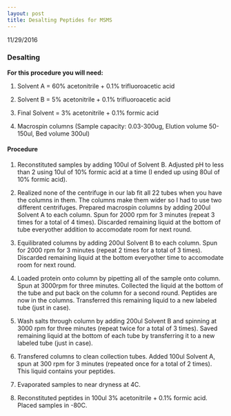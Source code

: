 ```yaml
---
layout: post
title: Desalting Peptides for MSMS
---
```


11/29/2016

### Desalting

__For this procedure you will need:__

1) Solvent A = 60% acetonitrile + 0.1% trifluoroacetic acid

2) Solvent B = 5% acetonitrile + 0.1% trifluoroacetic acid

3) Final Solvent = 3% acetonitrile + 0.1% formic acid

4) Macrospin columns (Sample capacity: 0.03-300ug, Elution volume 50-150ul, Bed volume 300ul)

#### Procedure

1) Reconstituted samples by adding 100ul of Solvent B. Adjusted pH to less than 2 using 10ul of 10% formic acid at a time (I ended up using 80ul of 10% formic acid).

2) Realized none of the centrifuge in our lab fit all 22 tubes when you have the columns in them. The columns make them wider so I had to use two different centrifuges. Prepared macrospin columns by adding 200ul Solvent A to each column. Spun for 2000 rpm for 3 minutes (repeat 3 times for a total of 4 times). Discarded remaining liquid at the bottom of tube everyother addition to accomodate room for next round.

3) Equilibrated columns by adding 200ul Solvent B to each column. Spun for 2000 rpm for 3 minutes (repeat 2 times for a total of 3 times). Discarded remaining liquid at the bottom everyother time to accomodate room for next round.

4) Loaded protein onto column by pipetting all of the sample onto column. Spun at 3000rpm for three minutes. Collected the liquid at the bottom of the tube and put back on the column for a second round. Peptides are now in the columns. Transferred this remaining liquid to a new labeled tube (just in case).

5) Wash salts through column by adding 200ul Solvent B and spinning at 3000 rpm for three minutes (repeat twice for a total of 3 times). Saved remaining liquid at the bottom of each tube by transferring it to a new labeled tube (just in case).

6) Transfered columns to clean collection tubes. Added 100ul Solvent A, spun at 300 rpm for 3 minutes (repeated once for a total of 2 times). This liquid contains your peptides.

7) Evaporated samples to near dryness at 4C. 

8) Reconstituted peptides in 100ul 3% acetonitrile + 0.1% formic acid. Placed samples in -80C. 



